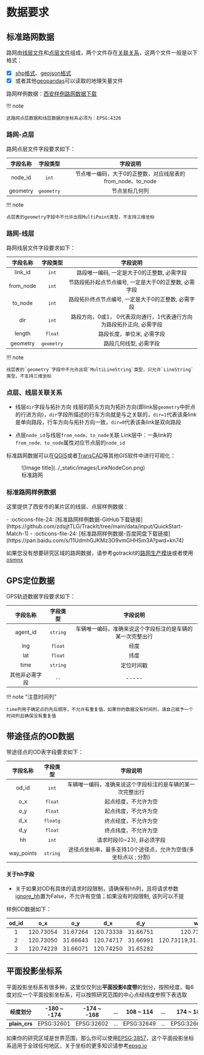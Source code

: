 # 数据要求

[标准路网数据]: #standard_net
[GPS定位数据]: #gps
[线层文件]: #link
[点层文件]: #node
[关联关系]: #linknode
[西安样例路网数据下载]: https://github.com/zdsjjtTLG/TrackIt/tree/main/data/input/QuickStart-Match-1
[平面投影坐标系plain_crs]: #plain_crs
[plain_crs]: #plain_crs
[shp格式]: https://en.wikipedia.org/wiki/Shapefile
[geojson格式]: https://geojson.org/
[geopandas]: https://geopandas.org/en/stable/index.html
[QGIS]: https://qgis.org/
[TransCAD]: https://www.caliper.com/transcad/default.htm
[路网生产模块]: ./路网生产.md
[osmnx]: https://osmnx.readthedocs.io/en/stable/
[ignore_hh]: ../Func&API/NetReverse.md#generate_net_from_request
[epsg.io]: https://epsg.io/

## 标准路网数据
<a id="standard_net"></a>

路网由[线层文件]和[点层文件]组成，两个文件存在[关联关系]，这两个文件一般是以下格式：

- [x] [shp格式]、[geojson格式]
- [x] 或者其他[geopandas]可以读取的地理矢量文件

路网样例数据：[西安样例路网数据下载]

!!! note

    这路网点层数据和线层数据的坐标系必须为：EPSG:4326

### 路网-点层
<a id="node"></a>
路网点层文件字段要求如下：

<div class="table" markdown align="center">

|       字段名称        |       字段类型        |                      字段说明                      |
|:-----------------:|:-----------------:|:----------------------------------------------:|
|      node_id      |       `int`       |     节点唯一编码，大于0的正整数，对应线层表的from_node、to_node     |
|     geometry      |    `geometry`     |                    节点坐标几何列                     |

</div>

!!! note

    点层表的geometry字段中不允许出现MultiPoint类型，不支持三维坐标


### 路网-线层
<a id="link"></a>

路网线层文件字段要求如下：

<div class="table" markdown align="center">

|   字段名称    |    字段类型    |                    字段说明                     |
|:---------:|:----------:|:-------------------------------------------:|
|  link_id  |   `int`    |          路段唯一编码, 一定是大于0的正整数, 必需字段           |
| from_node |   `int`    |        节路段拓扑起点节点编号, 一定是大于0的正整数, 必需字段        |
|  to_node  |   `int`    |        路段拓扑终点节点编号, 一定是大于0的正整数, 必需字段         |
|    dir    |   `int`    |   路段方向，0或1， 0代表双向通行，1代表通行方向为路段拓扑正向, 必需字段    |
|  length   |  `float`   |               路段长度，单位米, 必需字段                |
| geometry  | `geometry` |                路段几何线型, 必需字段                 |

</div>


!!! note 

    线层表的`geometry`字段中不允许出现`MultiLineString`类型，只允许`LineString`类型，不支持三维坐标


### 点层、线层关联关系
<a id="linknode"></a>

* 线层`dir`字段与拓扑方向
    线层的箭头方向为拓扑方向(即link层`geometry`中折点的行进方向)，`dir`字段所描述的行车方向就是与之关联的，`dir=1`代表该条link是单向路段，行车方向与拓扑方向一致，`dir=0`代表该条link是双向路段


* 点层`node_id`与线层`from_node、to_node`关联
    Link层中：一条link的`from_node、to_node`属性对应节点层的`node_id`

标准路网数据可以在[QGIS]或者[TransCAD]等其他GIS软件中进行可视化：

<figure markdown="span">
  ![Image title](../_static/images/LinkNodeCon.png)
  <figcaption>标准路网</figcaption>
</figure>



### 标准路网样例数据
这里提供了西安市的某片区的线层、点层样例数据：

<div class="grid cards" markdown>
- :octicons-file-24: [标准路网样例数据-GitHub下载链接](https://github.com/zdsjjtTLG/TrackIt/tree/main/data/input/QuickStart-Match-1)
- :octicons-file-24: [标准路网样例数据-百度网盘下载链接](https://pan.baidu.com/s/11UdmhGJKMz3O9vmGHHSm3A?pwd=kn74)
</div>

如果您没有想要研究区域的路网数据，请参考gotrackit的[路网生产模块]或者使用[osmnx]


## GPS定位数据
<a id="gps"></a>

GPS轨迹数据字段要求如下：

<div class="table" markdown align="center">

|   字段名称   |   字段类型   |             字段说明              |
|:--------:|:--------:|:-----------------------------:|
| agent_id | `string` | 车辆唯一编码，准确来说这个字段标注的是车辆的某一次完整出行 |
|   lng    | `float`  |              经度               |
|   lat    | `float`  |              纬度               |
|   time   | `string` |             定位时间戳             |
| 其他非必需字段  |   `--`   |             -----             |

</div>


!!! note "注意时间列"
    
    time列用于确定点的先后顺序，不允许有重复值，如果你的数据没有时间列，请自己赋予一个时间列且确保没有重复值


## 带途径点的OD数据
<a id="od_waypoints"></a>
带途径点的OD表字段要求如下：

<div class="table" markdown align="center">

|    字段名称    |   字段类型   |                字段说明                 |
|:----------:|:--------:|:-----------------------------------:|
|   od_id    |  `int`   |    车辆唯一编码，准确来说这个字段标注的是车辆的某一次完整出行    |
|    o_x     | `float`  |             起点经度，不允许为空              |
|    o_y     | `float`  |             起点纬度，不允许为空              |
|    d_x     | `floatg` |             终点经度，不允许为空              |
|    d_y     | `float`  |             终点纬度，不允许为空              |
|     hh     |  `int`   |          请求时段(0~23), 非必须字段          |
| way_points | `string` | 途径点坐标串，最多支持10个途径点，允许为空值(多坐标点以 ; 分割) |

</div>


#### 关于hh字段

- 关于如果对OD有具体的请求时段限制，请确保有hh列，且将请求参数[ignore_hh]置为False，不允许有空值；如果没有时段限制, 该列可以不提


样例OD数据如下：

<div class="table" markdown align="center">

| od_id |     o_x     | o_y |     d_x     |   d_y    |            way_points             |
|:-----:|:-----------:|:---:|:-----------:|:--------:|:---------------------------------:|
|   1   |  120.73054  |  31.67264   |  120.73338  | 31.66751 |        120.73176,31.67052         |
|   2   |  120.73050  |  31.66643   |  120.74717  | 31.66991 | 120.73119,31.6669;120.7380,31.669 |
|   3   |  120.74229  |  31.66071   |  120.74250  | 31.65282 |                                   |
</div>


## 平面投影坐标系
<a id="plain_crs"></a>
平面投影坐标系有很多种，这里仅仅列出**平面投影6度带**的划分，按照经度，每6度对应一个平面投影坐标系，可以按照研究范围的中心点经纬度参照下表选取

<div class="table" markdown align="center">

|     经度划分      | -180 ~ -174 | -174 ~ -168 | ... |   108 ~ 114   | ... |  174 ~ 180 |
|:-------------:|:-----------:|:-----------:|:---:|:-------------:|:---:|-----------:|
| **plain_crs** | EPSG:32601  | EPSG:32602  | ... |  EPSG:32649   | ... | EPSG:32660 |

</div>



如果你的研究区域是世界范围，那么你可以使用[EPSG:3857](https://epsg.io/?q=3857)，这个平面投影坐标系适用于全球任何地区，关于坐标的更多知识请参考[epsg.io]
